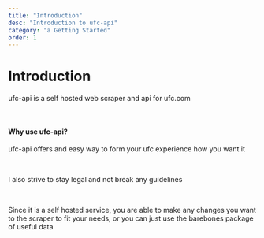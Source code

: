 ```yaml
---
title: "Introduction"
desc: "Introduction to ufc-api"
category: "a Getting Started"
order: 1
---
```


# Introduction

ufc-api is a self hosted web scraper and api for ufc.com

<br />

#### Why use ufc-api?

ufc-api offers and easy way to form your ufc experience how you want it

<br />

I also strive to stay legal and not break any guidelines

<br />

Since it is a self hosted service, you are able to make any changes you want to the scraper to fit your needs, or you can just use the barebones package of useful data
